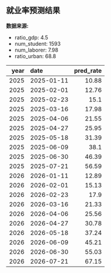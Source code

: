 ## 就业率预测结果

**数据来源:**
- ratio_gdp: 4.5
- num_student: 1593
- num_laborer: 7.98
- ratio_urban: 68.8

|   year | date       |   pred_rate |
|-------:|:-----------|------------:|
|   2025 | 2025-01-11 |       10.88 |
|   2025 | 2025-02-01 |       12.76 |
|   2025 | 2025-02-23 |       15.1  |
|   2025 | 2025-03-16 |       17.98 |
|   2025 | 2025-04-06 |       21.55 |
|   2025 | 2025-04-27 |       25.95 |
|   2025 | 2025-05-18 |       31.39 |
|   2025 | 2025-06-09 |       38.1  |
|   2025 | 2025-06-30 |       46.39 |
|   2025 | 2025-07-21 |       56.59 |
|   2026 | 2026-01-11 |       12.89 |
|   2026 | 2026-02-01 |       15.13 |
|   2026 | 2026-02-23 |       17.9  |
|   2026 | 2026-03-16 |       21.33 |
|   2026 | 2026-04-06 |       25.56 |
|   2026 | 2026-04-27 |       30.78 |
|   2026 | 2026-05-18 |       37.24 |
|   2026 | 2026-06-09 |       45.21 |
|   2026 | 2026-06-30 |       55.03 |
|   2026 | 2026-07-21 |       67.15 |